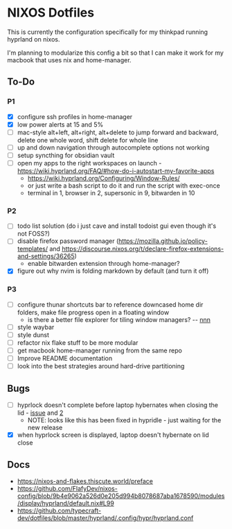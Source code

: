 # NIXOS Dotfiles
This is currently the configuration specifically for my thinkpad running hyprland on nixos.

I'm planning to modularize this config a bit so that I can make it work for my macbook that uses nix and home-manager.

## To-Do
### P1
- [x] configure ssh profiles in home-manager
- [x] low power alerts at 15 and 5%
- [ ] mac-style alt+left, alt+right, alt+delete to jump forward and backward, delete one whole word, shift delete for whole line
- [ ] up and down navigation through autocomplete options not working
- [ ] setup syncthing for obsidian vault
- [ ] open my apps to the right workspaces on launch - https://wiki.hyprland.org/FAQ/#how-do-i-autostart-my-favorite-apps
  - https://wiki.hyprland.org/Configuring/Window-Rules/
  - or just write a bash script to do it and run the script with exec-once
  - terminal in 1, browser in 2, supersonic in 9, bitwarden in 10

### P2
- [ ] todo list solution (do i just cave and install todoist gui even though it's not FOSS?)
- [ ] disable firefox password manager (https://mozilla.github.io/policy-templates/ and https://discourse.nixos.org/t/declare-firefox-extensions-and-settings/36265)
  - enable bitwarden extension through home-manager?
- [x] figure out why nvim is folding markdown by default (and turn it off)

### P3
- [ ] configure thunar shortcuts bar to reference downcased home dir folders, make file progress open in a floating window
  - is there a better file explorer for tiling window managers? -- [nnn](https://github.com/jarun/nnn?tab=readme-ov-file)
- [ ] style waybar
- [ ] style dunst
- [ ] refactor nix flake stuff to be more modular
- [ ] get macbook home-manager running from the same repo
- [ ] Improve README documentation
- [ ] look into the best strategies around hard-drive partitioning

## Bugs
- [ ] hyprlock doesn't complete before laptop hybernates when closing the lid - [issue](https://github.com/hyprwm/hyprlock/issues/633) and [2](https://github.com/hyprwm/hyprlock/issues/547)
  - NOTE: looks like this has been fixed in hypridle - just waiting for the new release
- [x] when hyprlock screen is displayed, laptop doesn't hybernate on lid close

## Docs
- https://nixos-and-flakes.thiscute.world/preface
- https://github.com/FlafyDev/nixos-config/blob/9b4e9062a526d0e205d994b8078687aba1678590/modules/display/hyprland/default.nix#L99
- https://github.com/typecraft-dev/dotfiles/blob/master/hyprland/.config/hypr/hyprland.conf


